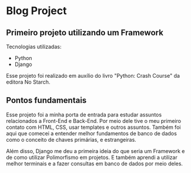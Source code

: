 # Blog Project
## Primeiro projeto utilizando um Framework

Tecnologias utilizadas:
- Python
- Django


Esse projeto foi realizado em auxílio do livro "Python: Crash Course" da editora No Starch.


## Pontos fundamentais


Esse projeto foi a minha porta de entrada para estudar assuntos relacionados a Front-End e Back-End. Por meio dele tive o meu primeiro contato com HTML, CSS, usar templates e outros assuntos.
Também foi aqui que comecei a entender melhor fundamentos de banco de dados como o conceito de chaves primárias, e estrangeiras. 


Além disso, Django me deu a primeira ideia do que seria um Framework e de como utilizar Polimorfismo em projetos. E também aprendi a utilizar melhor terminais e a fazer consultas em banco de dados por meio deles.
